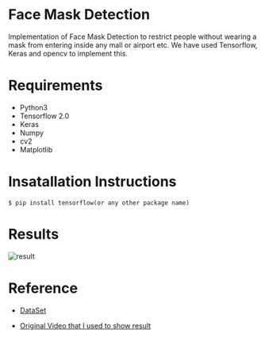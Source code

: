 # Face Mask Detection

Implementation of Face Mask Detection to restrict people without wearing a mask from entering inside any mall or airport etc. We have used Tensorflow, Keras and opencv to implement this.

# Requirements

* Python3
* Tensorflow 2.0
* Keras
* Numpy
* cv2
* Matplotlib

# Insatallation Instructions
```
$ pip install tensorflow(or any other package name)
```

# Results

![result](https://github.com/1sh1vam/Face-Mask-Detection/blob/master/Data/result.gif)


# Reference
* [DataSet](https://github.com/prajnasb/observations/tree/master/experiements/data)

* [Original Video that I used to show result](https://www.youtube.com/watch?v=b1Y3FSAxj3g)
